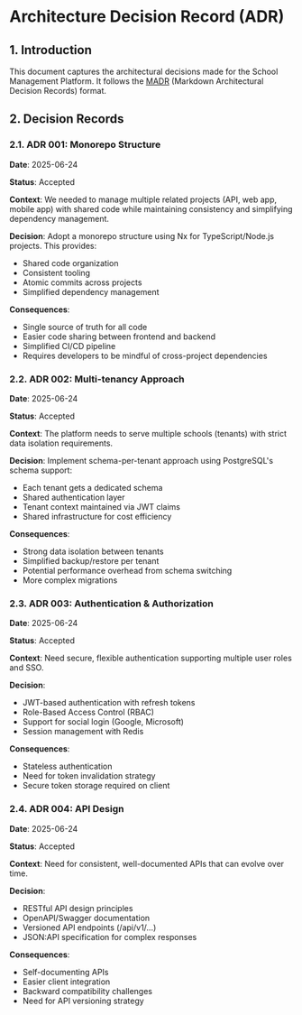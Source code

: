 # Architecture Decision Record (ADR)

## 1. Introduction

This document captures the architectural decisions made for the School Management Platform. It follows the [MADR](https://adr.github.io/madr/) (Markdown Architectural Decision Records) format.

## 2. Decision Records

### 2.1. ADR 001: Monorepo Structure

**Date**: 2025-06-24

**Status**: Accepted

**Context**:
We needed to manage multiple related projects (API, web app, mobile app) with shared code while maintaining consistency and simplifying dependency management.

**Decision**:
Adopt a monorepo structure using Nx for TypeScript/Node.js projects. This provides:
- Shared code organization
- Consistent tooling
- Atomic commits across projects
- Simplified dependency management

**Consequences**:
- Single source of truth for all code
- Easier code sharing between frontend and backend
- Simplified CI/CD pipeline
- Requires developers to be mindful of cross-project dependencies

### 2.2. ADR 002: Multi-tenancy Approach

**Date**: 2025-06-24

**Status**: Accepted

**Context**:
The platform needs to serve multiple schools (tenants) with strict data isolation requirements.

**Decision**:
Implement schema-per-tenant approach using PostgreSQL's schema support:
- Each tenant gets a dedicated schema
- Shared authentication layer
- Tenant context maintained via JWT claims
- Shared infrastructure for cost efficiency

**Consequences**:
- Strong data isolation between tenants
- Simplified backup/restore per tenant
- Potential performance overhead from schema switching
- More complex migrations

### 2.3. ADR 003: Authentication & Authorization

**Date**: 2025-06-24

**Status**: Accepted

**Context**:
Need secure, flexible authentication supporting multiple user roles and SSO.

**Decision**:
- JWT-based authentication with refresh tokens
- Role-Based Access Control (RBAC)
- Support for social login (Google, Microsoft)
- Session management with Redis

**Consequences**:
- Stateless authentication
- Need for token invalidation strategy
- Secure token storage required on client

### 2.4. ADR 004: API Design

**Date**: 2025-06-24

**Status**: Accepted

**Context**:
Need for consistent, well-documented APIs that can evolve over time.

**Decision**:
- RESTful API design principles
- OpenAPI/Swagger documentation
- Versioned API endpoints (/api/v1/...)
- JSON:API specification for complex responses

**Consequences**:
- Self-documenting APIs
- Easier client integration
- Backward compatibility challenges
- Need for API versioning strategy
